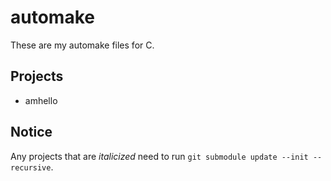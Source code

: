 # automake

These are my automake files for C.

## Projects

- amhello

## Notice

Any projects that are *italicized* need to run `git submodule update --init --recursive`.
